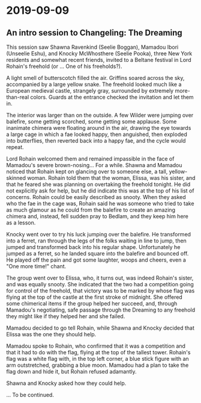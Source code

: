 # 2019-09-09
## An intro session to Changeling: The Dreaming

This session saw Shawna Ravenkind (Seelie Boggan), Mamadou Ibori (Unseelie Eshu), and Knocky McWhosthere (Seelie Pooka), three New York residents and somewhat recent friends, invited to a Beltane festival in Lord Rohain's freehold (or ... One of his freeholds?).

A light smell of butterscotch filled the air. Griffins soared across the sky, accompanied by a large yellow snake. The freehold looked much like a European medieval castle, strangely gray, surrounded by extremely more-than-real colors. Guards at the entrance checked the invitation and let them in. 

The interior was larger than on the outside. A few Wilder were jumping over balefire, some getting scorched, some getting some applause. Some inanimate chimera were floating around in the air, drawing the eye towards a large cage in which a fae looked happy, then anguished, then exploded into butterflies, then reverted back into a happy fae, and the cycle would repeat.

Lord Rohain welcomed them and remained impassible in the face of Mamadou's severe brown-nosing... For a while. Shawna and Mamadou noticed that Rohain kept on glancing over to someone else, a tall, yellow-skinned woman. Rohain told them that the woman, Elissa, was his sister, and that he feared she was planning on overtaking the freehold tonight. He did not explicitly ask for help, but he did indicate this was at the top of his list of concerns. Rohain could be easily described as snooty. When they asked who the fae in the cage was, Rohain said he was someone who tried to take as much glamour as he could from the balefire to create an amazing chimera and, instead, fell sudden pray to Bedlam, and they keep him here as a lesson.

Knocky went over to try his luck jumping over the balefire. He transformed into a ferret, ran through the legs of the folks waiting in line to jump, then jumped and transformed back into his regular shape. Unfortunately he jumped as a ferret, so he landed square into the balefire and bounced off. He played off the pain and got some laughter, woops and cheers, even a "One more time!" chant.

The group went over to Elissa, who, it turns out, was indeed Rohain's sister, and was equally snooty. She indicated that the two had a competition going for control of the freehold, that victory was to be marked by whose flag was flying at the top of the castle at the first stroke of midnight. She offered some chimerical items if the group helped her succeed, and, through Mamadou's negotiating, safe passage through the Dreaming to any freehold they might like if they helped her and she failed.

Mamadou decided to go tell Rohain, while Shawna and Knocky decided that Elissa was the one they should help.

Mamadou spoke to Rohain, who confirmed that it was a competition and that it had to do with the flag, flying at the top of the tallest tower. Rohain's flag was a white flag with, in the top left corner, a blue stick figure with an arm outstretched, grabbing a blue moon. Mamadou had a plan to take the flag down and hide it, but Rohain refused adamantly.

Shawna and Knocky asked how they could help.

... To be continued.
